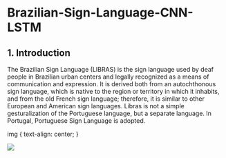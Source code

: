 # Brazilian-Sign-Language-CNN-LSTM

## 1. Introduction

<p>The Brazilian Sign Language (LIBRAS) is the sign language used by deaf people in Brazilian urban centers and legally recognized as a means of communication and expression. It is derived both from an autochthonous sign language, which is native to the region or territory in which it inhabits, and from the old French sign language; therefore, it is similar to other European and American sign languages. Libras is not a simple gesturalization of the Portuguese language, but a separate language. In Portugal, Portuguese Sign Language is adopted.</p>

img {
    text-align: center;
}

<p class="img"><img src="http://www.pcdlegal.com.br/wp-content/themes/pcdlegal/images/leimariadapenha.gif"></p>
